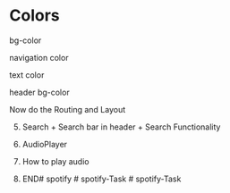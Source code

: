 # Colors

bg-color

navigation color

text color 

header bg-color



Now do the Routing and Layout

5. Search + Search bar in header + Search Functionality

6. AudioPlayer

7. How to play audio

8. END#   s p o t i f y  
 #   s p o t i f y - T a s k  
 #   s p o t i f y - T a s k  
 